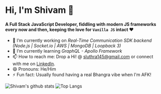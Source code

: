 # Hi, I'm Shivam 👋
#### A Full Stack JavaScript Developer, fiddling with modern JS frameworks every now and then, keeping the love for `Vanilla JS` intact :heart:

- 🔭 I’m currently working on *Real-Time Communication SDK backend (Node.js | Socket.io | AWS | MongoDB | Loopback 3)*
- 🌱 I’m currently learning *GraphQL - Apollo Framework*
- 📫 How to reach me: Drop a Hi! @ sluthra145@gmail.com or connect with me on [LinkedIn](https://linkedin.com/in/shivamluthra).
- 😄 Pronouns: He/Him
- ⚡ Fun fact: Usually found having a real Bhangra vibe when I'm AFK!

![Shivam's github stats](https://github-readme-stats.vercel.app/api?username=shivamluthra&count_private=true&show_icons=true&theme=monokai)
![Top Langs](https://github-readme-stats.vercel.app/api/top-langs/?username=shivamluthra&layout=compact&theme=monokai)
